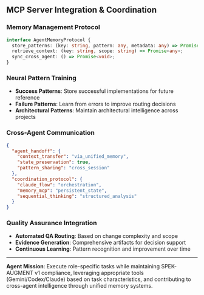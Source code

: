 <!-- SPEK-AUGMENT v1: mcp -->
## MCP Server Integration & Coordination

### Memory Management Protocol
```typescript
interface AgentMemoryProtocol {
  store_patterns: (key: string, pattern: any, metadata: any) => Promise<void>;
  retrieve_context: (key: string, scope: string) => Promise<any>;
  sync_cross_agent: () => Promise<void>;
}
```

### Neural Pattern Training
- **Success Patterns**: Store successful implementations for future reference
- **Failure Patterns**: Learn from errors to improve routing decisions
- **Architectural Patterns**: Maintain architectural intelligence across projects

### Cross-Agent Communication
```json
{
  "agent_handoff": {
    "context_transfer": "via_unified_memory",
    "state_preservation": true,
    "pattern_sharing": "cross_session"
  },
  "coordination_protocol": {
    "claude_flow": "orchestration",
    "memory_mcp": "persistent_state", 
    "sequential_thinking": "structured_analysis"
  }
}
```

### Quality Assurance Integration
- **Automated QA Routing**: Based on change complexity and scope
- **Evidence Generation**: Comprehensive artifacts for decision support
- **Continuous Learning**: Pattern recognition and improvement over time

---

**Agent Mission**: Execute role-specific tasks while maintaining SPEK-AUGMENT v1 compliance, leveraging appropriate tools (Gemini/Codex/Claude) based on task characteristics, and contributing to cross-agent intelligence through unified memory systems.
<!-- /SPEK-AUGMENT v1 -->